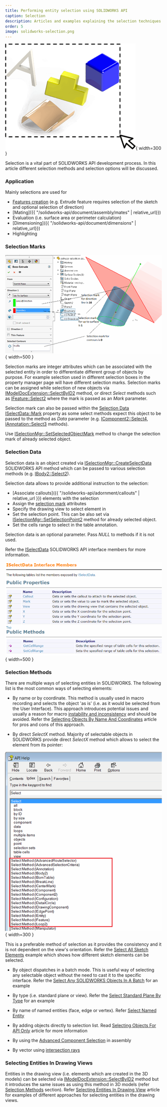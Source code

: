 ```yaml
---
title: Performing entity selection using SOLIDWORKS API
caption: Selection
description: Articles and examples explaining the selection techniques in SOLIDWORKS API
order: 5
image: solidworks-selection.png
---
```

![Selections in SOLIDWORKS API](solidworks-selection.png){ width=300 }

Selection is a vital part of SOLIDWORKS API development process. In this article different selection methods and selection options will be discussed.

### Application

Mainly selections are used for

* [Features creation](/solidworks-api/document/features-manager) (e.g. Extrude feature requires selection of the sketch and optional selection of direction)
* [Mating]({{ "/solidworks-api/document/assembly/mates" | relative_url}})
* Evaluation (i.e. surface area or perimeter calculation)
* [Dimensioning]({{ "/solidworks-api/document/dimensions" | relative_url}})
* Highlighting

### Selection Marks

![Selection marks for Extrude feature](selection-marks-for-extrude-feature.png){ width=500 }

Selection marks are integer attributes which can be associated with the selected entity in order to differentiate different group of objects by purpose. For example selection used in different selection boxes in the property manager page will have different selection marks. Selection marks can be assigned while selection of new objects via [IModelDocExtension::SelectByID2](http://help.solidworks.com/2012/english/api/sldworksapi/solidworks.interop.sldworks~solidworks.interop.sldworks.imodeldocextension~selectbyid2.html) method, or direct *Select* methods such as [IFeature::Select2](http://help.solidworks.com/2012/english/api/sldworksapi/solidworks.interop.sldworks~solidworks.interop.sldworks.ifeature~select2.html) where the mark is passed as an *Mark* parameter.

Selection mark can also be passed within the [Selection Data](#selection-data) [ISelectData::Mark](http://help.solidworks.com/2016/english/api/sldworksapi/SolidWorks.Interop.sldworks~SolidWorks.Interop.sldworks.ISelectData~Mark.html) property as some select methods expect this object to be passed to the method as *Data* parameter (e.g. [IComponent2::Select4](http://help.solidworks.com/2012/english/api/sldworksapi/SOLIDWORKS.Interop.sldworks~SOLIDWORKS.Interop.sldworks.IComponent2~Select4.html), [IAnnotation::Select3](http://help.solidworks.com/2012/english/api/sldworksapi/SolidWorks.Interop.sldworks~SolidWorks.Interop.sldworks.IAnnotation~Select3.html) methods).

Use [ISelectionMgr::SetSelectedObjectMark](http://help.solidworks.com/2012/english/api/sldworksapi/SolidWorks.Interop.sldworks~SolidWorks.Interop.sldworks.ISelectionMgr~SetSelectedObjectMark.html) method to change the selection mark of already selected object.

### Selection Data

Selection data is an object created via [ISelectionMgr::CreateSelectData](http://help.solidworks.com/2012/english/api/sldworksapi/solidworks.interop.sldworks~solidworks.interop.sldworks.iselectionmgr~createselectdata.html) SOLIDWORKS API method which can be passed to various selection methods (e.g. [IBody2::Select2](http://help.solidworks.com/2012/english/api/sldworksapi/SOLIDWORKS.Interop.sldworks~SOLIDWORKS.Interop.sldworks.IBody2~Select2.html)).

Selection data allows to provide additional instruction to the selection:

* [Associate callouts]({{ "/solidworks-api/adornment/callouts" | relative_url  }}) elements with the selection
* Assign the [selection mark](#selection-marks) attributes
* Specify the drawing view to select element in
* Set the selection point. This can be also set via [ISelectionMgr::SetSelectionPoint2](http://help.solidworks.com/2012/english/api/sldworksapi/SolidWorks.Interop.sldworks~SolidWorks.Interop.sldworks.ISelectionMgr~SetSelectionPoint2.html) method for already selected object.
* Set the cells range to select in the table annotation.

Selection data is an optional parameter. Pass *NULL* to methods if it is not used.

Refer the [ISelectData](http://help.solidworks.com/2012/english/api/sldworksapi/SolidWorks.Interop.sldworks~SolidWorks.Interop.sldworks.ISelectData_members.html) SOLIDWORKS API interface members for more information.

![ISelectData Interface Members](select-data-interface-members.png){ width=500 }

### Selection Methods

There are multiple ways of selecting entities in SOLIDWORKS. The following list is the most common ways of selecting elements:

* By name or by coordinate. This method is usually used in macro recording and selects the object 'as is' (i.e. as it would be selected from the User Interface). This approach introduces potential issues and usually a reason for macro [instability and inconsistency](solidworks-api/troubleshooting/macros/selection-inconsistency) and should be avoided. Refer the [Selecting Objects By Name And Coordinates](select-by-id) article for pros and cons of this approach.

* By direct *SelectX* method. Majority of selectable objects in SOLIDWORKS provide direct *SelectX* method which allows to select the element from its pointer:

![Direct SelectX methods for SOLIDWORKS objects](objects-select-method-api-help.png){ width=300 }

This is a preferable method of selection as it provides the consistency and it is not dependent on the view's orientation. Refer the [Select All Sketch Elements](select-all-sketch-elements) example which shows how different sketch elements can be selected.

* By object dispatches in a batch mode. This is useful way of selecting any selectable object without the need to cast it to the specific interface. Refer the [Select Any SOLIDWORKS Objects In A Batch](select-objects) for an example

* By type (i.e. standard plane or view). Refer the [Select Standard Plane By Type](select-standard-plane) for an example

* By name of named entities (face, edge or vertex). Refer [Select Named Entity](select-named-entity)

* By adding objects directly to selection list. Read [Selecting Objects For API Only](api-only-selection) article for more information

* By using the [Advanced Component Selection](http://help.solidworks.com/2012/english/api/sldworksapi/Use_Advanced_Component_Selection_Example_VB.htm) in assembly

* By vector using [intersection rays](http://help.solidworks.com/2012/english/api/sldworksapi/Select_Objects_Using_Intersecting_Ray_Example_VB.htm)

### Selecting Entities In Drawing Views

Entities in the drawing view (i.e. elements which are created in the 3D models) can be selected via [IModelDocExtension::SelectByID2](http://help.solidworks.com/2012/english/api/sldworksapi/solidworks.interop.sldworks~solidworks.interop.sldworks.imodeldocextension~selectbyid2.html) method but it introduces the same issues as using this method in 3D models (refer [Selection Methods](#selection-methods) section). Refer [Selecting Entities In Drawing View](drawing-view-entities) article for examples of different approaches for selecting entities in the drawing views.